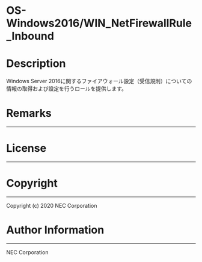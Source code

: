 OS-Windows2016/WIN_NetFirewallRule_Inbound
=======================================================
# Description
Windows Server 2016に関するファイアウォール設定（受信規則）についての情報の取得および設定を行うロールを提供します。

# Remarks
-------

# License
-------

# Copyright
---------
Copyright (c) 2020 NEC Corporation

# Author Information
------------------
NEC Corporation
